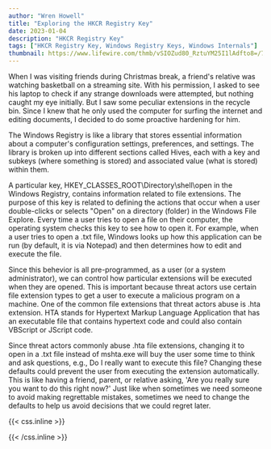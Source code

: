 ```yaml
---
author: "Wren Howell"
title: "Exploring the HKCR Registry Key"
date: 2023-01-04
description: "HKCR Registry Key"
tags: ["HKCR Registry Key, Windows Registry Keys, Windows Internals"]
thumbnail: https://www.lifewire.com/thmb/vSIOZud80_RztuYM25I1lAdfto8=/750x0/filters:no_upscale():max_bytes(150000):strip_icc():format(webp)/hkey-classes-root-registry-8b4daed03243417daf82e54efc181834.png
---
```


 When I was visiting friends during Christmas break, a friend's relative was watching basketball on a streaming site. With his permission, I asked to see his laptop to check if any strange downloads were attempted, but nothing caught my eye initially. But I saw some peculiar extensions in the recycle bin. Since I knew that he only used the computer for surfing the internet and editing documents, I decided to do some proactive hardening for him. 

The Windows Registry is like a library that stores essential information about a computer's configuration settings, preferences, and settings. The library is broken up into different sections called Hives, each with a key and subkeys (where something is stored) and associated value (what is stored) within them.

A particular key, HKEY_CLASSES_ROOT\Directory\shell\open in the Windows Registry, contains information related to file extensions. The purpose of this key is related to defining the actions that occur when a user double-clicks or selects "Open" on a directory (folder) in the Windows File Explore. Every time a user tries to open a file on their computer, the operating system checks this key to see how to open it. For example, when a user tries to open a .txt file, Windows looks up how this application can be run (by default, it is via Notepad) and then determines how to edit and execute the file.

Since this behevior is all pre-programmed, as a user (or a system administrator), we can control how particular extensions will be executed when they are opened. This is important because threat actors use certain file extension types to get a user to execute a malicious program on a machine. One of the common file extensions that threat actors abuse is .hta extension. HTA stands for  Hypertext Markup Language Application that has an executable file that contains hypertext code and could also contain VBScript or JScript code.  

Since threat actors commonly abuse .hta file extensions, changing it to open in a .txt file instead of mshta.exe will buy the user some time to think and ask questions, e.g., Do I really want to execute this file? Changing these  defaults could prevent the user from executing the extension automatically. This is like having a friend, parent, or relative asking, 'Are you really sure you want to do this right now?' Just like when sometimes we need someone to avoid making regrettable mistakes, sometimes we need to change the defaults to help us avoid decisions that we could regret later. 


{{< css.inline >}}

<style>
.emojify {
	font-family: Apple Color Emoji, Segoe UI Emoji, NotoColorEmoji, Segoe UI Symbol, Android Emoji, EmojiSymbols;
	font-size: 2rem;
	vertical-align: middle;
}
@media screen and (max-width:650px) {
  .nowrap {
    display: block;
    margin: 25px 0;
  }
}
</style>

{{< /css.inline >}}
